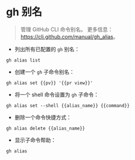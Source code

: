 # gh 别名

> 管理 GitHub CLI 命令别名。
> 更多信息：<https://cli.github.com/manual/gh_alias>。

- 列出所有已配置的 `gh` 别名：

`gh alias list`

- 创建一个 `gh` 子命令别名：

`gh alias set {{pv}} '{{pr view}}'`

- 将一个 shell 命令设置为 `gh` 子命令：

`gh alias set --shell {{alias_name}} {{command}}`

- 删除一个命令快捷方式：

`gh alias delete {{alias_name}}`

- 显示子命令帮助：

`gh alias`